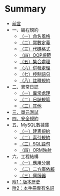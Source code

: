 # Summary

* [前言](README.md)
* 一、編程規約
  - [（一）命名風格](編程規約/命名風格.md)
  - [（二）常數定義](編程規約/常數定義.md)
  - [（三）代碼格式](編程規約/代碼格式.md)
  - [（四）OOP規範](編程規約/OOP規範.md)
  - [（五）集合處理](編程規約/集合處理.md)
  - [（六）併發處理](編程規約/併發處理.md)
  - [（七）控制語句](編程規約/控制語句.md)
  - [（八）註釋規約](編程規約/註釋規約.md)
* 二、異常日誌
  - [（一）異常處理](異常日誌/異常處理.md)
  - [（二）日誌規範](異常日誌/日誌規約.md)
  - [（三）其他](異常日誌/其他.md)
* [三、單元測試](單元測試.md)
* [四、安全規約](安全規約.md)
* 五、MySQL數據庫
  - [（一）建表規約](MySQL資料庫/建表規約.md)
  - [（二）索引規約](MySQL資料庫/索引規約.md)
  - [（三）SQL語句](MySQL資料庫/SQL語句.md)
  - [（四）ORM映射](MySQL資料庫/ORM映射.md)
* 六、工程結構
  - [（一）應用分層](工程結構/應用分層.md)
  - [（二）二方庫依賴](工程結構/二方庫依賴.md)
  - [（三）伺服器](工程結構/伺服器.md)
* [附1：版本歷史 ](版本歷史.md)
* [附2：本手冊專有名詞 ](本手冊專有名詞.md)